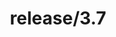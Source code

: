 ---
title: "release/3.7"
description: >
  release/3.7 CHANGELOG 汇总，最近发布版本: v3.7.10 , 时间: 2021-12-01
weight: -37
---